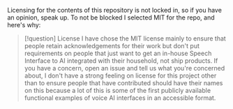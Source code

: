 Licensing for the contents of this repository is not locked in, so if you have an opinion, speak up. To not be blocked I selected MIT for the repo, and here's why: 

> [!question] License
> I have chose the MIT license mainly to ensure that people retain acknowledgements for their work but don't put requirements on people that just want to get an in-house Speech Interface to AI integrated with their household, not ship products. If you have a concern, open an issue and tell us what you're concerned about, I don't have a strong feeling on license for this project other than to ensure people that have contributed should have their names on this because a lot of this is some of the first publicly available functional examples of voice AI interfaces in an accessible format. 

